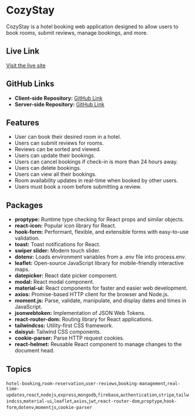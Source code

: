 # CozyStay

CozyStay is a hotel booking web application designed to allow users to book rooms, submit reviews, manage bookings, and more.

## Live Link

[Visit the live site](https://cozystay-hotel-booking.web.app)

## GitHub Links

- **Client-side Repository:** [GitHub Link](https://github.com/Naiemjoy1/cozy-hotel-client)
- **Server-side Repository:** [GitHub Link](https://github.com/Naiemjoy1/cozy-hotel-server)

## Features

- User can book their desired room in a hotel.
- Users can submit reviews for rooms.
- Reviews can be sorted and viewed.
- Users can update their bookings.
- Users can cancel bookings if check-in is more than 24 hours away.
- Users can delete bookings.
- Users can view all their bookings.
- Room availability updates in real-time when booked by other users.
- Users must book a room before submitting a review.

## Packages

- **proptype:** Runtime type checking for React props and similar objects.
- **react-icon:** Popular icon library for React.
- **hook-form:** Performant, flexible, and extensible forms with easy-to-use validation.
- **toast:** Toast notifications for React.
- **swiper slider:** Modern touch slider.
- **dotenv:** Loads environment variables from a .env file into process.env.
- **leaflet:** Open-source JavaScript library for mobile-friendly interactive maps.
- **datepicker:** React date picker component.
- **modal:** React modal component.
- **material-ui:** React components for faster and easier web development.
- **axios:** Promise-based HTTP client for the browser and Node.js.
- **moment.js:** Parse, validate, manipulate, and display dates and times in JavaScript.
- **jsonwebtoken:** Implementation of JSON Web Tokens.
- **react-router-dom:** Routing library for React applications.
- **tailwindcss:** Utility-first CSS framework.
- **daisyui:** Tailwind CSS components.
- **cookie-parser:** Parse HTTP request cookies.
- **react-helmet:** Reusable React component to manage changes to the document head.

## Topics
`hotel-booking`,`room-reservation`,`user-reviews`,`booking-management`,`real-time-updates`,`react`,`nodejs`,`express`,`mongodb`,`firebase`,`authentication`,`stripe`,`tailwindcss`,`material-ui`,`leaflet`,`axios`,`jwt`,`react-router-dom`,`proptype`,`hook-form`,`dotenv`,`momentjs`,`cookie-parser`
